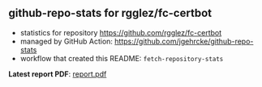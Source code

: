 ## github-repo-stats for rgglez/fc-certbot

- statistics for repository https://github.com/rgglez/fc-certbot
- managed by GitHub Action: https://github.com/jgehrcke/github-repo-stats
- workflow that created this README: `fetch-repository-stats`

**Latest report PDF**: [report.pdf](https://github.com/rgglez/rgglez/raw/github-repo-stats/rgglez/fc-certbot/latest-report/report.pdf)

